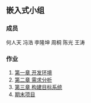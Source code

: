 ## 嵌入式小组

### 成员
何人天 冯浩 李隆坤 周桐 陈光 王涛

### 作业
1. [第一章 开发环境](https://github.com/WangtaoPKU/Team666/blob/master/homework/01/homework.md)
2. [第二章 需求分析](https://github.com/WangtaoPKU/Team666/blob/master/homework/02/homework.md)  
3. [第三章 构建目标系统](https://github.com/WangtaoPKU/Team666/blob/master/homework/03/chapter3.md)
4. [期末项目](https://github.com/WangtaoPKU/Team666/blob/master/project/Readme.md)

